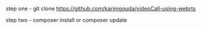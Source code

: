 step one - git clone https://github.com/karimgouda/videoCall-using-webrts

step two - composer install or composer update
